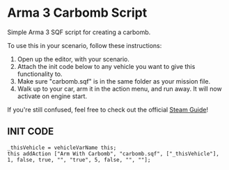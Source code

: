 # Arma 3 Carbomb Script
Simple Arma 3 SQF script for creating a carbomb.

To use this in your scenario, follow these instructions:

1. Open up the editor, with your scenario. 
2. Attach the init code below to any vehicle you want to give this functionality to.
3. Make sure "carbomb.sqf" is in the same folder as your mission file.
4. Walk up to your car, arm it in the action menu, and run away. It will now activate on engine start.

If you're still confused, feel free to check out the official [Steam Guide](https://steamcommunity.com/sharedfiles/filedetails/?id=2126528648)!

## INIT CODE
~~~
_thisVehicle = vehicleVarName this; 
this addAction ["Arm With Carbomb", "carbomb.sqf", ["_thisVehicle"], 1, false, true, "", "true", 5, false, "", ""];
~~~
